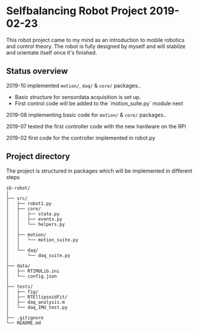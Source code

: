 # Selfbalancing Robot Project 2019-02-23

This robot project came to my mind as an introduction to mobile robotics and 
control theory. The robot is fully designed by myself and will stabilze and orientate itself 
once it's finished.

## Status overview
2019-10 implemented `motion/`, `daq/` & `core/` packages.. 
- Basic structure for sensordata acquisition is set up. 
- First control code will be added to the ´motion_suite.py´ module next

2019-08 implementing basic code for `motion/` & `core/` packages..

2019-07 tested the first controller code with the new hardware on the RPi

2019-02 first code for the controller implemented in robot.py

## Project directory
The project is structured in packages which will be implemented in different steps
```
sb-robot/
│
├── src/
│   ├── robot1.py
│   ├── core/
│   │   ├── state.py
│   │   ├── events.py
│   │   └── helpers.py
│   │
│   ├── motion/
│   │   └── motion_suite.py
│   │
│   └── daq/
│       └── daq_suite.py
│
├── data/
│   ├── RTIMULib.ini
│   └── config.json
│
├── tests/
│   ├── fig/
│   ├── RTEllipsoidFit/
│   ├── daq_analysis.m
│   └── daq_IMU_test.py
│
├── .gitignore
└── README.md
```
